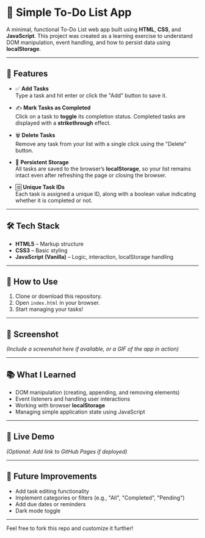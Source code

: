 # 📝 Simple To-Do List App

A minimal, functional To-Do List web app built using **HTML**, **CSS**, and **JavaScript**. This project was created as a learning exercise to understand DOM manipulation, event handling, and how to persist data using **localStorage**.

---

## 🚀 Features

- ✅ **Add Tasks**  
  Type a task and hit enter or click the "Add" button to save it.

- ✍️ **Mark Tasks as Completed**  
  Click on a task to **toggle** its completion status. Completed tasks are displayed with a **strikethrough** effect.

- 🗑️ **Delete Tasks**  
  Remove any task from your list with a single click using the "Delete" button.

- 💾 **Persistent Storage**  
  All tasks are saved to the browser’s **localStorage**, so your list remains intact even after refreshing the page or closing the browser.

- 🆔 **Unique Task IDs**  
  Each task is assigned a unique ID, along with a boolean value indicating whether it is completed or not.

---

## 🛠️ Tech Stack

- **HTML5** – Markup structure  
- **CSS3** – Basic styling  
- **JavaScript (Vanilla)** – Logic, interaction, localStorage handling

---

## 📁 How to Use

1. Clone or download this repository.
2. Open `index.html` in your browser.
3. Start managing your tasks!

---

## 📸 Screenshot

*(Include a screenshot here if available, or a GIF of the app in action)*

---

## 📚 What I Learned

- DOM manipulation (creating, appending, and removing elements)
- Event listeners and handling user interactions
- Working with browser **localStorage**
- Managing simple application state using JavaScript

---

## 🔗 Live Demo

*(Optional: Add link to GitHub Pages if deployed)*

---

## 🤖 Future Improvements

- Add task editing functionality  
- Implement categories or filters (e.g., "All", "Completed", "Pending")  
- Add due dates or reminders  
- Dark mode toggle  

---

Feel free to fork this repo and customize it further!


